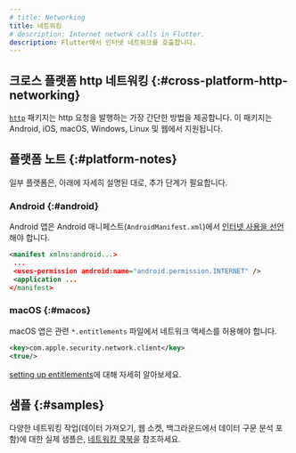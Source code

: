 ```yaml
---
# title: Networking
title: 네트워킹
# description: Internet network calls in Flutter.
description: Flutter에서 인터넷 네트워크를 호출합니다.
---
```


## 크로스 플랫폼 http 네트워킹 {:#cross-platform-http-networking}

[`http`][] 패키지는 http 요청을 발행하는 가장 간단한 방법을 제공합니다. 
이 패키지는 Android, iOS, macOS, Windows, Linux 및 웹에서 지원됩니다.

## 플랫폼 노트 {:#platform-notes}

일부 플랫폼은, 아래에 자세히 설명된 대로, 추가 단계가 필요합니다.

### Android {:#android}

Android 앱은 Android 매니페스트(`AndroidManifest.xml`)에서 [인터넷 사용을 선언][declare]해야 합니다.

```xml
<manifest xmlns:android...>
 ...
 <uses-permission android:name="android.permission.INTERNET" />
 <application ...
</manifest>
```

### macOS {:#macos}

macOS 앱은 관련 `*.entitlements` 파일에서 네트워크 액세스를 허용해야 합니다.

```xml
<key>com.apple.security.network.client</key>
<true/>
```

[setting up entitlements][]에 대해 자세히 알아보세요.

[setting up entitlements]: /platform-integration/macos/building#setting-up-entitlements

## 샘플 {:#samples}

다양한 네트워킹 작업(데이터 가져오기, 웹 소켓, 백그라운드에서 데이터 구문 분석 포함)에 대한 실제 샘플은, 
[네트워킹 쿡북](/cookbook#networking)을 참조하세요.

[declare]: {{site.android-dev}}/training/basics/network-ops/connecting
[`http`]: {{site.pub-pkg}}/http
